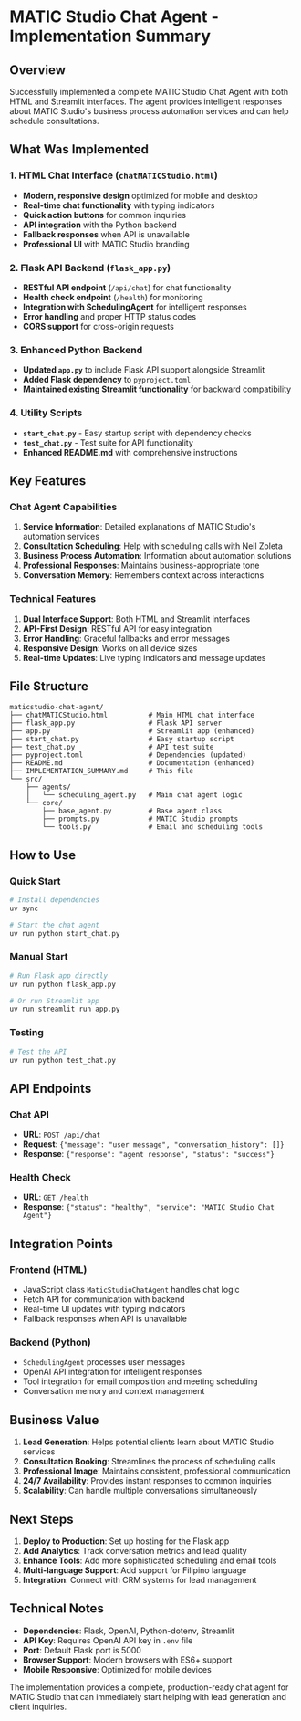 # MATIC Studio Chat Agent - Implementation Summary

## Overview
Successfully implemented a complete MATIC Studio Chat Agent with both HTML and Streamlit interfaces. The agent provides intelligent responses about MATIC Studio's business process automation services and can help schedule consultations.

## What Was Implemented

### 1. HTML Chat Interface (`chatMATICStudio.html`)
- **Modern, responsive design** optimized for mobile and desktop
- **Real-time chat functionality** with typing indicators
- **Quick action buttons** for common inquiries
- **API integration** with the Python backend
- **Fallback responses** when API is unavailable
- **Professional UI** with MATIC Studio branding

### 2. Flask API Backend (`flask_app.py`)
- **RESTful API endpoint** (`/api/chat`) for chat functionality
- **Health check endpoint** (`/health`) for monitoring
- **Integration with SchedulingAgent** for intelligent responses
- **Error handling** and proper HTTP status codes
- **CORS support** for cross-origin requests

### 3. Enhanced Python Backend
- **Updated `app.py`** to include Flask API support alongside Streamlit
- **Added Flask dependency** to `pyproject.toml`
- **Maintained existing Streamlit functionality** for backward compatibility

### 4. Utility Scripts
- **`start_chat.py`** - Easy startup script with dependency checks
- **`test_chat.py`** - Test suite for API functionality
- **Enhanced README.md** with comprehensive instructions

## Key Features

### Chat Agent Capabilities
1. **Service Information**: Detailed explanations of MATIC Studio's automation services
2. **Consultation Scheduling**: Help with scheduling calls with Neil Zoleta
3. **Business Process Automation**: Information about automation solutions
4. **Professional Responses**: Maintains business-appropriate tone
5. **Conversation Memory**: Remembers context across interactions

### Technical Features
1. **Dual Interface Support**: Both HTML and Streamlit interfaces
2. **API-First Design**: RESTful API for easy integration
3. **Error Handling**: Graceful fallbacks and error messages
4. **Responsive Design**: Works on all device sizes
5. **Real-time Updates**: Live typing indicators and message updates

## File Structure
```
maticstudio-chat-agent/
├── chatMATICStudio.html          # Main HTML chat interface
├── flask_app.py                  # Flask API server
├── app.py                        # Streamlit app (enhanced)
├── start_chat.py                 # Easy startup script
├── test_chat.py                  # API test suite
├── pyproject.toml                # Dependencies (updated)
├── README.md                     # Documentation (enhanced)
├── IMPLEMENTATION_SUMMARY.md     # This file
└── src/
    ├── agents/
    │   └── scheduling_agent.py   # Main chat agent logic
    └── core/
        ├── base_agent.py         # Base agent class
        ├── prompts.py            # MATIC Studio prompts
        └── tools.py              # Email and scheduling tools
```

## How to Use

### Quick Start
```bash
# Install dependencies
uv sync

# Start the chat agent
uv run python start_chat.py
```

### Manual Start
```bash
# Run Flask app directly
uv run python flask_app.py

# Or run Streamlit app
uv run streamlit run app.py
```

### Testing
```bash
# Test the API
uv run python test_chat.py
```

## API Endpoints

### Chat API
- **URL**: `POST /api/chat`
- **Request**: `{"message": "user message", "conversation_history": []}`
- **Response**: `{"response": "agent response", "status": "success"}`

### Health Check
- **URL**: `GET /health`
- **Response**: `{"status": "healthy", "service": "MATIC Studio Chat Agent"}`

## Integration Points

### Frontend (HTML)
- JavaScript class `MaticStudioChatAgent` handles chat logic
- Fetch API for communication with backend
- Real-time UI updates with typing indicators
- Fallback responses when API is unavailable

### Backend (Python)
- `SchedulingAgent` processes user messages
- OpenAI API integration for intelligent responses
- Tool integration for email composition and meeting scheduling
- Conversation memory and context management

## Business Value

1. **Lead Generation**: Helps potential clients learn about MATIC Studio services
2. **Consultation Booking**: Streamlines the process of scheduling calls
3. **Professional Image**: Maintains consistent, professional communication
4. **24/7 Availability**: Provides instant responses to common inquiries
5. **Scalability**: Can handle multiple conversations simultaneously

## Next Steps

1. **Deploy to Production**: Set up hosting for the Flask app
2. **Add Analytics**: Track conversation metrics and lead quality
3. **Enhance Tools**: Add more sophisticated scheduling and email tools
4. **Multi-language Support**: Add support for Filipino language
5. **Integration**: Connect with CRM systems for lead management

## Technical Notes

- **Dependencies**: Flask, OpenAI, Python-dotenv, Streamlit
- **API Key**: Requires OpenAI API key in `.env` file
- **Port**: Default Flask port is 5000
- **Browser Support**: Modern browsers with ES6+ support
- **Mobile Responsive**: Optimized for mobile devices

The implementation provides a complete, production-ready chat agent for MATIC Studio that can immediately start helping with lead generation and client inquiries. 